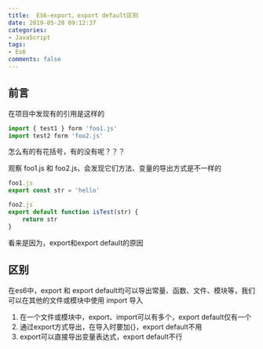 ```yaml
---
title:  ES6-export、export default区别
date: 2019-05-28 09:12:37
categories:
- JavaScript
tags:
- Es6
comments: false
---
```


## 前言

在项目中发现有的引用是这样的

```javascript
import { test1 } form 'foo1.js'
import test2 form 'foo2.js'
```

怎么有的有花括号，有的没有呢？？？

<!-- more -->

观察 foo1.js 和 foo2.js，会发现它们方法、变量的导出方式是不一样的


```javascript
foo1.js
export const str = 'hello'

foo2.js
export default function isTest(str) {
    return str
}
```
看来是因为，export和export default的原因



## 区别

在es6中，export 和 export default均可以导出常量、函数、文件、模块等，我们可以在其他的文件或模块中使用 import 导入

1. 在一个文件或模块中，export、import可以有多个，export default仅有一个
1. 通过export方式导出，在导入时要加{}，export default不用
1. export可以直接导出变量表达式，export default不行